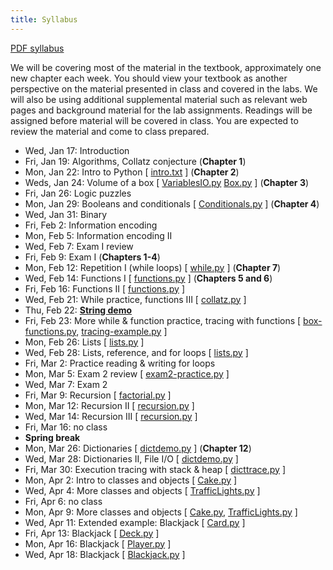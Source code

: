 ```yaml
---
title: Syllabus
---
```


[PDF syllabus](docs/syllabus.pdf)

We will be covering most of the material in the textbook, approximately
one new chapter each week. You should view your textbook as another
perspective on the material presented in class and covered in the labs.
We will also be using additional supplemental material such as relevant
web pages and background material for the lab assignments. Readings will
be assigned before material will be covered in class. You are expected
to review the material and come to class prepared.

* Wed, Jan 17: Introduction
* Fri, Jan 19: Algorithms, Collatz conjecture (**Chapter 1**)
* Mon, Jan 22: Intro to Python [ [intro.txt](static/intro.txt) ] (**Chapter 2**)
* Weds, Jan 24: Volume of a box [ [VariablesIO.py](static/VariablesIO.py) [Box.py](static/Box.py) ] (**Chapter 3**)
* Fri, Jan 26: Logic puzzles
* Mon, Jan 29: Booleans and conditionals [ [Conditionals.py](static/Conditionals.py) ] (**Chapter 4**)
* Wed, Jan 31: Binary
* Fri, Feb 2: Information encoding
* Mon, Feb 5: Information encoding II
* Wed, Feb 7: Exam I review
* Fri, Feb 9: Exam I (**Chapters 1-4**)
* Mon, Feb 12: Repetition I (while loops) [ [while.py](static/while.py) ] (**Chapter 7**)
* Wed, Feb 14: Functions I [ [functions.py](static/functions.py) ] (**Chapters 5 and 6**)
* Fri, Feb 16: Functions II [ [functions.py](static/functions.py) ]
* Wed, Feb 21: While practice, functions III [ [collatz.py](static/collatz.py) ]
* Thu, Feb 22: [**String demo**](static/string-demo.txt)
* Fri, Feb 23: More while & function practice, tracing with functions [ [box-functions.py](static/box-functions.py), [tracing-example.py](static/tracing-example.py) ]
* Mon, Feb 26: Lists [ [lists.py](static/lists.py) ]
* Wed, Feb 28: Lists, reference, and for loops [ [lists.py](static/lists.py) ]
* Fri, Mar 2: Practice reading & writing for loops
* Mon, Mar 5: Exam 2 review [ [exam2-practice.py](static/exam2-practice.py) ]
* Wed, Mar 7: Exam 2
* Fri, Mar 9: Recursion [ [factorial.py](static/factorial.py) ]
* Mon, Mar 12: Recursion II [ [recursion.py](static/recursion.py) ]
* Wed, Mar 14: Recursion III [ [recursion.py](static/recursion.py) ]
* Fri, Mar 16: no class
* **Spring break**
* Mon, Mar 26: Dictionaries [ [dictdemo.py](static/dictdemo.py) ] (**Chapter 12**)
* Wed, Mar 28: Dictionaries II, File I/O [ [dictdemo.py](static/dictdemo.py) ]
* Fri, Mar 30: Execution tracing with stack \& heap [ [dicttrace.py](static/dicttrace.py) ]
* Mon, Apr 2: Intro to classes and objects [ [Cake.py](static/Cake.py) ]
* Wed, Apr 4: More classes and objects [ [TrafficLights.py](static/TrafficLights.py) ]
* Fri, Apr 6: no class
* Mon, Apr 9: More classes and objects [ [Cake.py](static/Cake.py), [TrafficLights.py](static/TrafficLights.py) ]
* Wed, Apr 11: Extended example: Blackjack [ [Card.py](static/Card.py) ]
* Fri, Apr 13: Blackjack [ [Deck.py](static/Deck.py) ]
* Mon, Apr 16: Blackjack [ [Player.py](static/Player.py) ]
* Wed, Apr 18: Blackjack [ [Blackjack.py](static/Blackjack.py) ]

<!-- * Chapter 8: Fri, February 17 [ [strings.py](static/strings.py) [strings.txt](static/strings.txt) ] -->
<!-- * Wed, Feb 22 [ [box-functions.py](static/box-functions.py) [box-functions.txt](static/box-functions.txt) ] -->
<!-- * Chapter 9: Fri, February 24 [ [lists.py](static/lists.py) [lists.txt](static/lists.txt) ] -->
<!-- * Mon, February 27 [ [gerbils.py](static/gerbils.py) [gerbils.txt](static/gerbils.txt) ] -->
<!-- * Chapter 10: Wed, March 1 [ [for.py](static/for.py) [for.txt](static/for.txt) ] -->
<!-- * Fri, March 3 [ [for.py](static/for.py) [for2.txt](static/for2.txt) ] -->
<!-- * Fri, March 10 [ [files.py](static/files.py) ] -->
<!-- * Chapter 11: Mon-Wed, March 13-15 [ [recursion.py](static/recursion.py) ] -->
<!-- * Chapter 12: Mon-Wed, March 27-29 [ [dictionaries.py](static/dictionaries.py), [dictionaries.txt](static/dictionaries.txt), [dictionaries2.txt](static/dictionaries2.txt) ] -->
<!-- * Chapter 15: Mon, April 3 -->
<!-- * Chapter 16: Mon, April 3 [ [cake.py](static/cake.py), [cake.txt](static/cake.txt) ] -->
<!-- * Wed, April 5 [ [cake.py](static/cake.py), [cake2.txt](static/cake2.txt) ] -->
<!-- * Fri, April 7 [ [traffic.py](static/traffic.py), [traffic.txt](static/traffic.txt) ] -->
<!-- * Chapter 17: Mon, April 10 [ [cards.py](static/cards.py), [cards.txt](static/cards.txt) ] -->
<!-- * Chapter 18: Weds, April 12 [ [cards.py](static/cards.py) [cards2.txt](static/cards2.txt) ] -->
<!-- * Fri, April 14 [ [cards.py](static/cards.py) [cards3.txt](static/cards3.txt) ] -->
<!-- * Mon, April 17 [ [cards.py](static/cards.py) [cards4.txt](static/cards4.txt) ] -->
<!-- * Wed, April 19 [ [exam3-review.py](static/exam3-review.py) ] -->
<!-- * Mon-Wed, April 24-26 [ [queues.py](static/queues.py) ] -->
<!-- * Fri, April 28 [ [bouncy.pyde](static/bouncy.pyde), [bouncy-bonus.pyde](static/bouncy-bonus.pyde) ] -->

